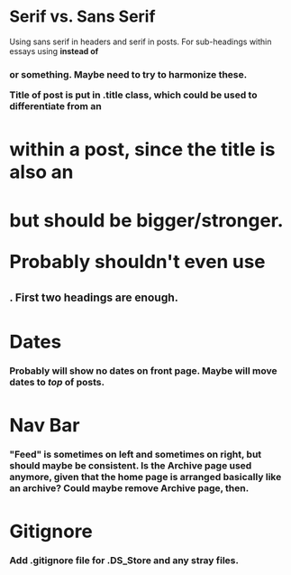 # Serif vs. Sans Serif
Using sans serif in headers and serif in posts.
For sub-headings within essays using <strong> instead of <h3> or something.
Maybe need to try to harmonize these.

Title of post is put in .title class, which could be used to differentiate from an <h1> within a post, since the title is also an <h1> but should be bigger/stronger.

Probably shouldn't even use <h3>. First two headings are enough.

# Dates
Probably will show no dates on front page.
Maybe will move dates to *top* of posts.

# Nav Bar
"Feed" is sometimes on left and sometimes on right, but should maybe be consistent.
Is the Archive page used anymore, given that the home page is arranged basically like an archive?
Could maybe remove Archive page, then.

# Gitignore
Add .gitignore file for .DS_Store and any stray files.
